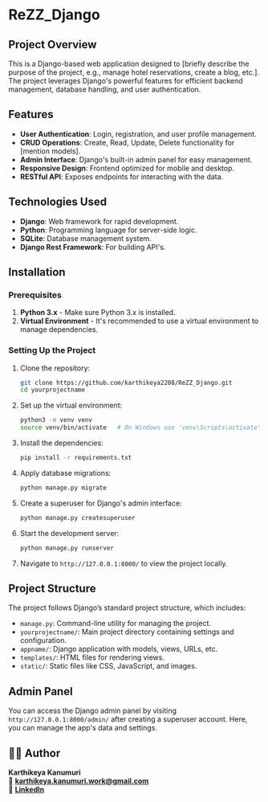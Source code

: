 # ReZZ_Django

## Project Overview

This is a Django-based web application designed to [briefly describe the purpose of the project, e.g., manage hotel reservations, create a blog, etc.]. The project leverages Django's powerful features for efficient backend management, database handling, and user authentication.

## Features

- **User Authentication**: Login, registration, and user profile management.
- **CRUD Operations**: Create, Read, Update, Delete functionality for [mention models].
- **Admin Interface**: Django's built-in admin panel for easy management.
- **Responsive Design**: Frontend optimized for mobile and desktop.
- **RESTful API**: Exposes endpoints for interacting with the data.

## Technologies Used

- **Django**: Web framework for rapid development.
- **Python**: Programming language for server-side logic.
- **SQLite**: Database management system.
- **Django Rest Framework**: For building API's.

## Installation

### Prerequisites

1. **Python 3.x** - Make sure Python 3.x is installed.
2. **Virtual Environment** - It's recommended to use a virtual environment to manage dependencies.

### Setting Up the Project

1. Clone the repository:
    ```bash
    git clone https://github.com/karthikeya2208/ReZZ_Django.git
    cd yourprojectname
    ```

2. Set up the virtual environment:
    ```bash
    python3 -m venv venv
    source venv/bin/activate   # On Windows use 'venv\Scripts\activate'
    ```

3. Install the dependencies:
    ```bash
    pip install -r requirements.txt
    ```

4. Apply database migrations:
    ```bash
    python manage.py migrate
    ```

5. Create a superuser for Django's admin interface:
    ```bash
    python manage.py createsuperuser
    ```

6. Start the development server:
    ```bash
    python manage.py runserver
    ```

7. Navigate to `http://127.0.0.1:8000/` to view the project locally.

## Project Structure

The project follows Django’s standard project structure, which includes:

- `manage.py`: Command-line utility for managing the project.
- `yourprojectname/`: Main project directory containing settings and configuration.
- `appname/`: Django application with models, views, URLs, etc.
- `templates/`: HTML files for rendering views.
- `static/`: Static files like CSS, JavaScript, and images.

## Admin Panel

You can access the Django admin panel by visiting `http://127.0.0.1:8000/admin/` after creating a superuser account. Here, you can manage the app's data and settings.

## 👨‍💻 Author

**Karthikeya Kanumuri**  
📧 **karthikeya.kanumuri.work@gmail.com**  
🔗 [**LinkedIn**](https://www.linkedin.com/in/karthikeya-kanumuri)  

